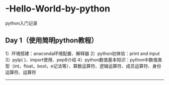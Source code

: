 # -Hello-World-by-python
python入门记录

## Day 1（使用简明python教程）
>
1）环境搭建：anaconda环境配置、解释器
2）python初体验：print and input
3）pylp( )、import使用、pep8介绍
4）python数值基本知识：python中数值类型（int，float，bool，e记法等）、算数运算符、逻辑运算符、成员运算符、身份运算符、运算符


---------
